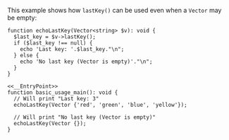 This example shows how `lastKey()` can be used even when a `Vector` may be empty:

```basic-usage.hack
function echoLastKey(Vector<string> $v): void {
  $last_key = $v->lastKey();
  if ($last_key !== null) {
    echo 'Last key: '.$last_key."\n";
  } else {
    echo 'No last key (Vector is empty)'."\n";
  }
}

<<__EntryPoint>>
function basic_usage_main(): void {
  // Will print "Last key: 3"
  echoLastKey(Vector {'red', 'green', 'blue', 'yellow'});

  // Will print "No last key (Vector is empty)"
  echoLastKey(Vector {});
}
```
